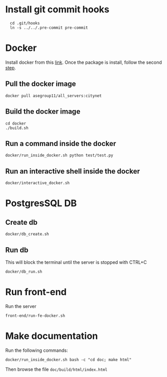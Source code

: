Install git commit hooks
========================
```
  cd .git/hooks
  ln -s ../../.pre-commit pre-commit
```

Docker
======
Install docker from this [link](https://docs.docker.com/install/linux/docker-ce/ubuntu/#prerequisites).
Once the package is install, follow the second [step](https://docs.docker.com/install/linux/linux-postinstall/).

Pull the docker image
----
```
docker pull asegroup11/all_servers:citynet
```

Build the docker image
-----
```
cd docker
./build.sh

```

Run a command inside the docker
-----
```
docker/run_inside_docker.sh python test/test.py 
```

Run an interactive shell inside the docker
-----
```
docker/interactive_docker.sh
```


PostgresSQL DB
======
Create db
------
```
docker/db_create.sh 
```

Run db
------
This will block the terminal until the server is stopped with CTRL+C
``` 
docker/db_run.sh
```


Run front-end
======
Run the server
```
front-end/run-fe-docker.sh
```


Make documentation
====
Run the following commands:
```
docker/run_inside_docker.sh bash -c "cd doc; make html"
```
Then browse the file `doc/build/html/index.html`